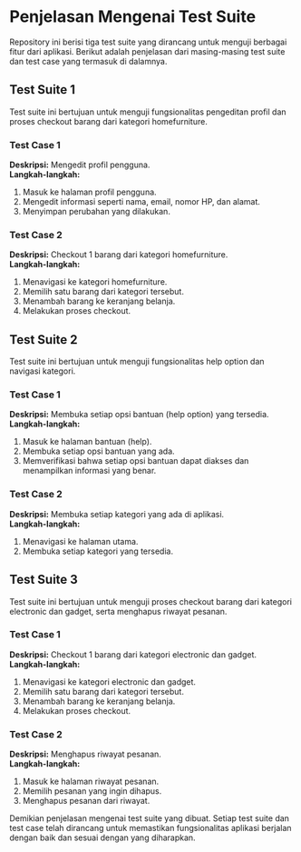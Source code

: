 # Penjelasan Mengenai Test Suite

Repository ini berisi tiga test suite yang dirancang untuk menguji berbagai fitur dari aplikasi. Berikut adalah penjelasan dari masing-masing test suite dan test case yang termasuk di dalamnya.

## Test Suite 1
Test suite ini bertujuan untuk menguji fungsionalitas pengeditan profil dan proses checkout barang dari kategori homefurniture.

### Test Case 1
**Deskripsi:** Mengedit profil pengguna.  
**Langkah-langkah:**  
1. Masuk ke halaman profil pengguna.
2. Mengedit informasi seperti nama, email, nomor HP, dan alamat.
3. Menyimpan perubahan yang dilakukan.

### Test Case 2
**Deskripsi:** Checkout 1 barang dari kategori homefurniture.  
**Langkah-langkah:**  
1. Menavigasi ke kategori homefurniture.
2. Memilih satu barang dari kategori tersebut.
3. Menambah barang ke keranjang belanja.
4. Melakukan proses checkout.

## Test Suite 2
Test suite ini bertujuan untuk menguji fungsionalitas help option dan navigasi kategori.

### Test Case 1
**Deskripsi:** Membuka setiap opsi bantuan (help option) yang tersedia.  
**Langkah-langkah:**  
1. Masuk ke halaman bantuan (help).
2. Membuka setiap opsi bantuan yang ada.
3. Memverifikasi bahwa setiap opsi bantuan dapat diakses dan menampilkan informasi yang benar.

### Test Case 2
**Deskripsi:** Membuka setiap kategori yang ada di aplikasi.  
**Langkah-langkah:**  
1. Menavigasi ke halaman utama.
2. Membuka setiap kategori yang tersedia.

## Test Suite 3
Test suite ini bertujuan untuk menguji proses checkout barang dari kategori electronic dan gadget, serta menghapus riwayat pesanan.

### Test Case 1
**Deskripsi:** Checkout 1 barang dari kategori electronic dan gadget.  
**Langkah-langkah:**  
1. Menavigasi ke kategori electronic dan gadget.
2. Memilih satu barang dari kategori tersebut.
3. Menambah barang ke keranjang belanja.
4. Melakukan proses checkout.

### Test Case 2
**Deskripsi:** Menghapus riwayat pesanan.  
**Langkah-langkah:**  
1. Masuk ke halaman riwayat pesanan.
2. Memilih pesanan yang ingin dihapus.
3. Menghapus pesanan dari riwayat.

Demikian penjelasan mengenai test suite yang dibuat. Setiap test suite dan test case telah dirancang untuk memastikan fungsionalitas aplikasi berjalan dengan baik dan sesuai dengan yang diharapkan.
